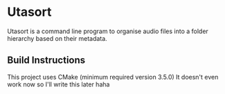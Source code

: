 # Utasort

Utasort is a command line program to organise audio files into a folder hierarchy based on their metadata.

## Build Instructions

This project uses CMake (minimum required version 3.5.0)
It doesn't even work now so I'll write this later haha
